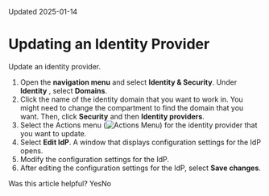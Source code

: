 Updated 2025-01-14
# Updating an Identity Provider
Update an identity provider.
  1. Open the **navigation menu** and select **Identity & Security**. Under **Identity** , select **Domains**.
  2. Click the name of the identity domain that you want to work in. You might need to change the compartment to find the domain that you want. Then, click **Security** and then **Identity providers**.
  3. Select the Actions menu (![Actions Menu](https://docs.oracle.com/en-us/iaas/Content/libraries/global-images/actions-menu.png)) for the identity provider that you want to update.
  4. Select **Edit IdP**.
A window that displays configuration settings for the IdP opens.
  5. Modify the configuration settings for the IdP.
  6. After editing the configuration settings for the IdP, select **Save changes**.


Was this article helpful?
YesNo

